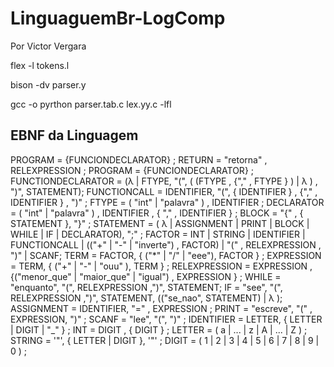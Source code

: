# LinguaguemBr-LogComp

Por Victor Vergara

flex -l tokens.l

bison -dv parser.y

gcc -o pyrthon parser.tab.c lex.yy.c -lfl

## EBNF da Linguagem 


PROGRAM = {FUNCIONDECLARATOR} ;
RETURN = "retorna" , RELEXPRESSION ;
PROGRAM = {FUNCIONDECLARATOR} ;
FUNCTIONDECLARATOR = (λ | FTYPE, "(", ( (FTYPE , {"," , FTYPE } ) | λ ) , ")", STATEMENT);
FUNCTIONCALL = IDENTIFIER, "(", { IDENTIFIER } , {"," , IDENTIFIER } , ")" ;
FTYPE = ( "int" | "palavra" ) , IDENTIFIER ; 
DECLARATOR = ( "int" | "palavra" ) , IDENTIFIER , { "," , IDENTIFIER } ; 
BLOCK = "{" , { STATEMENT }, "}" ;
STATEMENT = ( λ | ASSIGNMENT | PRINT | BLOCK | WHILE | IF | DECLARATOR), ";" ;
FACTOR = INT | STRING | IDENTIFIER | FUNCTIONCALL | (("+" | "-" | "inverte") , FACTOR) | "(" , RELEXPRESSION , ")" | SCANF;
TERM = FACTOR, { ("*" | "/" | "eee"), FACTOR } ;
EXPRESSION = TERM, { ("+" | "-" | "ouu" ), TERM } ;
RELEXPRESSION = EXPRESSION , {("menor_que" | "maior_que" | "igual") , EXPRESSION } ;
WHILE = "enquanto", "(", RELEXPRESSION ,")", STATEMENT;
IF = "see", "(", RELEXPRESSION ,")", STATEMENT, (("se_nao", STATEMENT) | λ );
ASSIGNMENT = IDENTIFIER, "=" , EXPRESSION ;
PRINT = "escreve", "(" , EXPRESSION, ")" ;
SCANF = "lee", "(", ")" ;
IDENTIFIER = LETTER, { LETTER | DIGIT | "_" } ;
INT = DIGIT , { DIGIT } ;
LETTER = ( a | ... | z | A | ... | Z ) ;
STRING = '"', { LETTER | DIGIT }, '"' ;
DIGIT = ( 1 | 2 | 3 | 4 | 5 | 6 | 7 | 8 | 9 | 0 ) ;